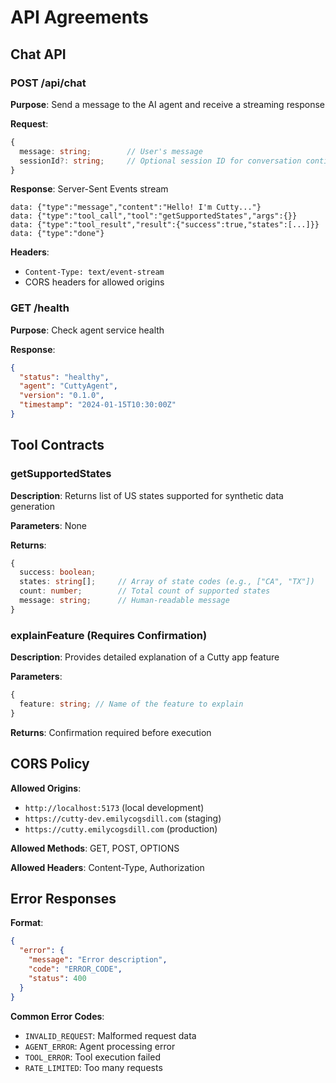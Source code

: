 # API Agreements

## Chat API

### POST /api/chat

**Purpose**: Send a message to the AI agent and receive a streaming response

**Request**:

```typescript
{
  message: string;        // User's message
  sessionId?: string;     // Optional session ID for conversation continuity
}
```

**Response**: Server-Sent Events stream

```
data: {"type":"message","content":"Hello! I'm Cutty..."}
data: {"type":"tool_call","tool":"getSupportedStates","args":{}}
data: {"type":"tool_result","result":{"success":true,"states":[...]}}
data: {"type":"done"}
```

**Headers**:

- `Content-Type: text/event-stream`
- CORS headers for allowed origins

### GET /health

**Purpose**: Check agent service health

**Response**:

```json
{
  "status": "healthy",
  "agent": "CuttyAgent",
  "version": "0.1.0",
  "timestamp": "2024-01-15T10:30:00Z"
}
```

## Tool Contracts

### getSupportedStates

**Description**: Returns list of US states supported for synthetic data generation

**Parameters**: None

**Returns**:

```typescript
{
  success: boolean;
  states: string[];     // Array of state codes (e.g., ["CA", "TX"])
  count: number;        // Total count of supported states
  message: string;      // Human-readable message
}
```

### explainFeature (Requires Confirmation)

**Description**: Provides detailed explanation of a Cutty app feature

**Parameters**:

```typescript
{
  feature: string; // Name of the feature to explain
}
```

**Returns**: Confirmation required before execution

## CORS Policy

**Allowed Origins**:

- `http://localhost:5173` (local development)
- `https://cutty-dev.emilycogsdill.com` (staging)
- `https://cutty.emilycogsdill.com` (production)

**Allowed Methods**: GET, POST, OPTIONS

**Allowed Headers**: Content-Type, Authorization

## Error Responses

**Format**:

```json
{
  "error": {
    "message": "Error description",
    "code": "ERROR_CODE",
    "status": 400
  }
}
```

**Common Error Codes**:

- `INVALID_REQUEST`: Malformed request data
- `AGENT_ERROR`: Agent processing error
- `TOOL_ERROR`: Tool execution failed
- `RATE_LIMITED`: Too many requests
